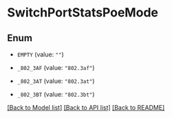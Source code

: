 # SwitchPortStatsPoeMode

## Enum


* `EMPTY` (value: `""`)

* `_802_3AF` (value: `"802.3af"`)

* `_802_3AT` (value: `"802.3at"`)

* `_802_3BT` (value: `"802.3bt"`)


[[Back to Model list]](../README.md#documentation-for-models) [[Back to API list]](../README.md#documentation-for-api-endpoints) [[Back to README]](../README.md)


